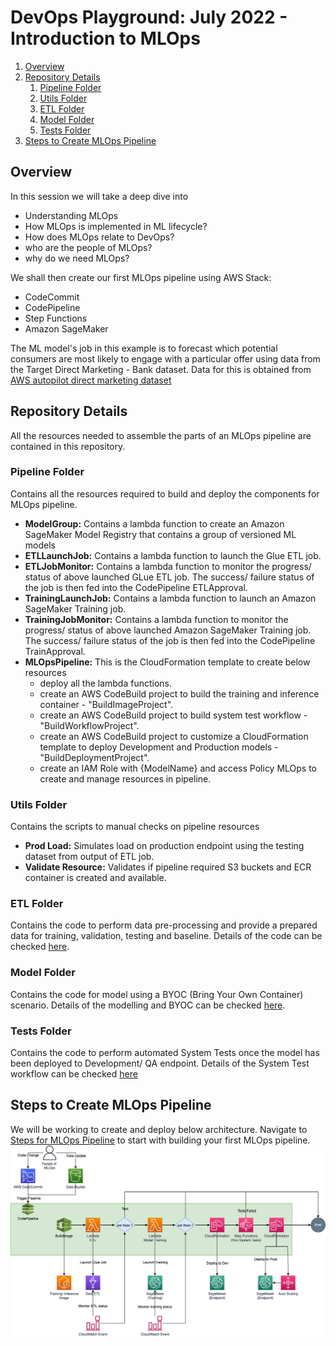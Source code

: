 # DevOps Playground: July 2022 - Introduction to MLOps 

1. [Overview](#overview)
2. [Repository Details](#repository-details)
    1. [Pipeline Folder](#pipeline-folder)
    2. [Utils Folder](#utils-folder)
    3. [ETL Folder](#etl-folder)
    4. [Model Folder](#model-folder)
    5. [Tests Folder](#tests-folder)
3. [Steps to Create MLOps Pipeline](#steps-to-create-mlops-pipeline)

## Overview
In this session we will take a deep dive into 
- Understanding MLOps
- How MLOps is implemented in ML lifecycle?
- How does MLOps relate to DevOps?
- who are the people of MLOps?
- why do we need MLOps?

We shall then create our first MLOps pipeline using AWS Stack:
- CodeCommit
- CodePipeline
- Step Functions
- Amazon SageMaker

The ML model's job in this example is to forecast which potential consumers are most likely to engage with a particular offer using data from the Target Direct Marketing - Bank dataset. Data for this is obtained from [AWS autopilot direct marketing dataset](https://sagemaker-sample-data-us-west-2.s3-us-west-2.amazonaws.com/autopilot/direct_marketing/bank-additional.zip)

## Repository Details
All the resources needed to assemble the parts of an MLOps pipeline are contained in this repository.

### Pipeline Folder
Contains all the resources required to build and deploy the components for MLOps pipeline. 
- **ModelGroup:** Contains a lambda function to create an Amazon SageMaker Model Registry that contains a group of versioned ML models
- **ETLLaunchJob:** Contains a lambda function to launch the Glue ETL job.
- **ETLJobMonitor:** Contains a lambda function to monitor the progress/ status of above launched GLue ETL job. The success/ failure status of the job is then fed into the CodePipeline ETLApproval.
- **TrainingLaunchJob:** Contains a lambda function to launch an Amazon SageMaker Training job.
- **TrainingJobMonitor:** Contains a lambda function to monitor the progress/ status of above launched Amazon SageMaker Training job. The success/ failure status of the job is then fed into the CodePipeline TrainApproval.
- **MLOpsPipeline:** This is the CloudFormation template to create below resources
    - deploy all the lambda functions.
    - create an AWS CodeBuild project to build the training and inference container - "BuildImageProject".
    - create an AWS CodeBuild project to build system test workflow - "BuildWorkflowProject".
    - create an AWS CodeBuild project to customize a CloudFormation template to deploy Development and Production models - "BuildDeploymentProject".
    - create an IAM Role with {ModelName} and access Policy MLOps to create and manage resources in pipeline.

### Utils Folder
Contains the scripts to manual checks on pipeline resources
- **Prod Load:** Simulates load on production endpoint using the testing dataset from output of ETL job.
- **Validate Resource:** Validates if pipeline required S3 buckets and ECR container is created and available.

### ETL Folder
Contains the code to perform data pre-processing and provide a prepared data for training, validation, testing and baseline. Details of the code can be checked [here](etl).

### Model Folder
Contains the code for model using a BYOC (Bring Your Own Container) scenario. Details of the modelling and BYOC can be checked [here](model).

### Tests Folder
Contains the code to perform automated System Tests once the model has been deployed to Development/ QA endpoint. Details of the System Test workflow can be checked [here](tests)

## Steps to Create MLOps Pipeline
We will be working to create and deploy below architecture. Navigate to [Steps for MLOps Pipeline](Steps-to-Follow.md) to start with building your first MLOps pipeline.
![](readme-images/architecture.png)